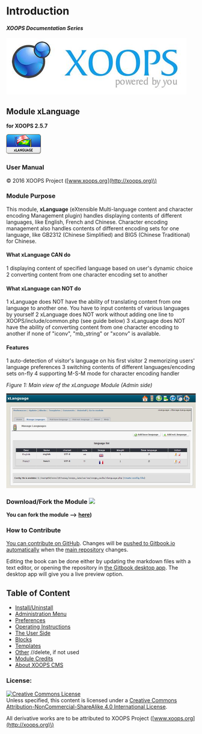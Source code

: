 # Introduction

#### _XOOPS Documentation Series_

![logoXoops.jpg](.gitbook/assets/logoxoops.jpg)

## Module xLanguage

**for XOOPS 2.5.7**

![logoModule.png](.gitbook/assets/logomodule.png)

### User Manual

© 2016 XOOPS Project \([www.xoops.org](http://xoops.org)\)

### Module Purpose

This module, **xLanguage** \(eXtensible Multi-language content and character encoding Management plugin\) handles displaying contents of different languages, like English, French and Chinese. Character encoding management also handles contents of different encoding sets for one language, like GB2312 \(Chinese Simplified\) and BIG5 \(Chinese Traditional\) for Chinese.

#### What xLanguage CAN do

1 displaying content of specified language based on user's dynamic choice 2 converting content from one character encoding set to another

#### What xLanguage can NOT do

1 xLanguage does NOT have the ability of translating content from one language to another one. You have to input contents of various languages by yourself 2 xLanguage does NOT work without adding one line to XOOPS/include/common.php \(see guide below\) 3 xLanguage does NOT have the ability of converting content from one character encoding to another if none of "iconv", "mb\_string" or "xconv" is available.

#### Features

1 auto-detection of visitor's language on his first visitor 2 memorizing users' language preferences 3 switching contents of different languages/encoding sets on-fly 4 supporting M-S-M mode for character encoding handler

 _Figure 1: Main view of the xLanguage Module \(Admin side\)_

![image001.jpg](.gitbook/assets/image001.jpg)

### Download/Fork the Module ![](http://xoops.org/images/forkit.png)

**You can fork the module --&gt;** [**here**](https://github.com/XoopsModules25x/xlanguage)**\)**

### How to Contribute

[You can contribute on GitHub](https://github.com/XoopsDocs/xlanguage-tutorial). Changes will be [pushed to Gitbook.io automatically](https://www.gitbook.com/book/xoops/xlanguage-tutorial/activity) when the [main repository](https://github.com/XoopsDocs/xlanguage-tutorial) changes.

Editing the book can be done either by updating the markdown files with a text editor, or opening the repository in [the Gitbook desktop app](https://github.com/GitbookIO/editor/blob/master/README.md). The desktop app will give you a live preview option.

## Table of Content

* [Install/Uninstall](install-uninstall.md)
* [Administration Menu](administration-menu.md)
* [Preferences](preferences.md)
* [Operating Instructions](operating-instructions.md)
* [The User Side](the-user-side.md)
* [Blocks](blocks.md)
* [Templates](templates.md)
* [Other](other.md) //delete, if not used
* [Module Credits](module-credits.md)
* [About XOOPS CMS](about-xoops-cms.md)

### License:

[![Creative Commons License](https://i.creativecommons.org/l/by-nc-sa/4.0/88x31.png)](http://creativecommons.org/licenses/by-nc-sa/4.0/)  
Unless specified, this content is licensed under a [Creative Commons Attribution-NonCommercial-ShareAlike 4.0 International License](http://creativecommons.org/licenses/by-nc-sa/4.0/).

All derivative works are to be attributed to XOOPS Project \([www.xoops.org](http://xoops.org)\)

